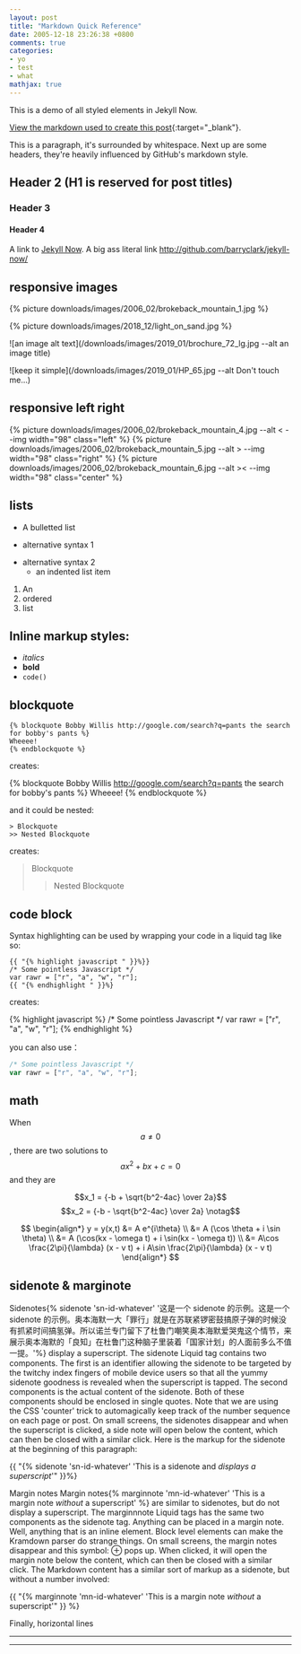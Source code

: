 ```yaml
---
layout: post
title: "Markdown Quick Reference"
date: 2005-12-18 23:26:38 +0800
comments: true
categories:
- yo
- test
- what
mathjax: true
---
```


This is a demo of all styled elements in Jekyll Now.

[View the markdown used to create this post](https://raw.githubusercontent.com/barryclark/www.jekyllnow.com/gh-pages/_posts/2014-6-19-Markdown-Style-Guide.md){:target="_blank"}.

This is a paragraph, it's surrounded by whitespace. Next up are some headers, they're heavily influenced by GitHub's markdown style.

## Header 2 (H1 is reserved for post titles)

### Header 3

#### Header 4

A link to [Jekyll Now](http://github.com/barryclark/jekyll-now/). A big ass literal link <http://github.com/barryclark/jekyll-now/>

## responsive images

{% picture downloads/images/2006_02/brokeback_mountain_1.jpg %}

{% picture downloads/images/2018_12/light_on_sand.jpg %}

![an image alt text](/downloads/images/2019_01/brochure_72_lg.jpg --alt an image title)

![keep it simple](/downloads/images/2019_01/HP_65.jpg --alt Don't touch me...)

## responsive left right

{% picture downloads/images/2006_02/brokeback_mountain_4.jpg --alt < --img width="98" class="left" %}
{% picture downloads/images/2006_02/brokeback_mountain_5.jpg --alt > --img width="98" class="right" %}
{% picture downloads/images/2006_02/brokeback_mountain_6.jpg --alt >< --img width="98" class="center" %}

## lists

* A bulletted list
- alternative syntax 1
+ alternative syntax 2
  - an indented list item

1. An
2. ordered
3. list

## Inline markup styles:

- _italics_
- **bold**
- `code()`

## blockquote

```
{% blockquote Bobby Willis http://google.com/search?q=pants the search for bobby's pants %}
Wheeee!
{% endblockquote %}
```

creates:

{% blockquote Bobby Willis http://google.com/search?q=pants the search for bobby's pants %}
Wheeee!
{% endblockquote %}

and it could be nested:

```
> Blockquote
>> Nested Blockquote
```

creates:

> Blockquote
>> Nested Blockquote

## code block

Syntax highlighting can be used by wrapping your code in a liquid tag like so:

```
{{ "{% highlight javascript " }}%}}
/* Some pointless Javascript */
var rawr = ["r", "a", "w", "r"];
{{ "{% endhighlight " }}%}
```

creates:

{% highlight javascript %}
/* Some pointless Javascript */
var rawr = ["r", "a", "w", "r"];
{% endhighlight %}

you can also use：

```javascript
/* Some pointless Javascript */
var rawr = ["r", "a", "w", "r"];
```

## math

When $$a \ne 0$$, there are two solutions to $$ax^2 + bx + c = 0$$ and they are

$$x_1 = {-b + \sqrt{b^2-4ac} \over 2a}$$
$$x_2 = {-b - \sqrt{b^2-4ac} \over 2a} \notag$$

$$ \begin{align*} y = y(x,t) &= A e^{i\theta} \\ &= A (\cos \theta + i \sin \theta) \\ &= A (\cos(kx - \omega t) + i \sin(kx - \omega t)) \\ &= A\cos \frac{2\pi}{\lambda} (x - v t) + i A\sin \frac{2\pi}{\lambda} (x - v t) \end{align*} $$

## sidenote & marginote

Sidenotes{% sidenote 'sn-id-whatever' '这是一个 sidenote 的示例。这是一个 sidenote 的示例。奥本海默一大「罪行」就是在苏联紧锣密鼓搞原子弹的时候没有抓紧时间搞氢弹。所以诺兰专门留下了杜鲁门嘲笑奥本海默爱哭鬼这个情节，来展示奥本海默的「良知」在杜鲁门这种脑子里装着「国家计划」的人面前多么不值一提。'%} display a superscript. The sidenote Liquid tag contains two components. The first is an identifier allowing the sidenote to be targeted by the twitchy index fingers of mobile device users so that all the yummy sidenote goodness is revealed when the superscript is tapped. The second components is the actual content of the sidenote. Both of these components should be enclosed in single quotes. Note that we are using the CSS 'counter' trick to automagically keep track of the number sequence on each page or post. On small screens, the sidenotes disappear and when the superscript is clicked, a side note will open below the content, which can then be closed with a similar click. Here is the markup for the sidenote at the beginning of this paragraph:

{{ "{% sidenote 'sn-id-whatever' 'This is a sidenote and *displays a superscript*'" }}%}

Margin notes
Margin notes{% marginnote 'mn-id-whatever' 'This is a margin note *without* a superscript' %} are similar to sidenotes, but do not display a superscript. The marginnnote Liquid tags has the same two components as the sidenote tag. Anything can be placed in a margin note. Well, anything that is an inline element. Block level elements can make the Kramdown parser do strange things. On small screens, the margin notes disappear and this symbol: ⊕ pops up. When clicked, it will open the margin note below the content, which can then be closed with a similar click. The Markdown content has a similar sort of markup as a sidenote, but without a number involved:

{{ "{% marginnote 'mn-id-whatever' 'This is a margin note *without* a superscript'" }} %}

Finally, horizontal lines

----
****

